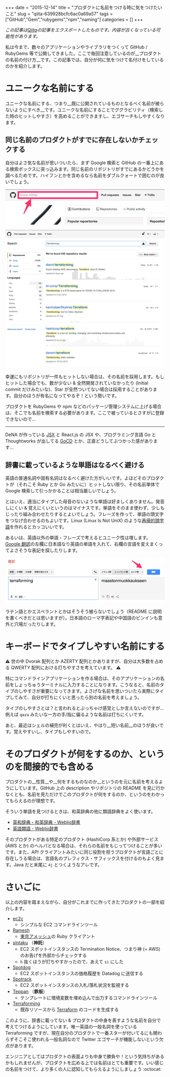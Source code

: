 +++ 
date = "2015-12-14"
title = "プロダクトに名前をつける時に気をつけたいこと"
slug = "qiita-639928bcfc6ac0a69a57" 
tags = ["GitHub","Gem","rubygems","npm","naming"]
categories = []
+++

*この記事は[Qiita](https://qiita.com/dtan4/items/639928bcfc6ac0a69a57)の記事をエクスポートしたものです。内容が古くなっている可能性があります。*


私は今まで、数々のアプリケーションやライブラリをつくって GitHub / RubyGems 等で公開してきました。ここで毎回注意しているのが__プロダクトの名前の付け方__です。この記事では、自分が何に気をつけて名付けをしているのかを紹介します。

# ユニークな名前にする
ユニークな名前にする、つまり__既に公開されているものとなるべく名前が被らないようにすべき__です。ユニークな名前にすることでググラビリティ（検索した時のヒットしやすさ）を高めることができますし、エゴサーチもしやすくなります。

## 同じ名前のプロダクトがすでに存在しないかチェックする
自分はよさ気な名前が思いついたら、まず Google 検索と GitHub の一番上にある検索ボックスに突っ込みます。同じ名前のリポジトリがすでにあるかどうかを調べるためです。ハイフンとかを含めるなら名前をダブルクォートで囲むのが良いでしょう。

![dtan4__Daisuke_Fujita_.png](/images/qiita-639928bcfc6ac0a69a57-1.png)

![Search_·__terraforming_.png](/images/qiita-639928bcfc6ac0a69a57-2.png)

幸運にもリポジトリが一件もヒットしない場合は、その名前を採用します。もしヒットした場合でも、数が少ない & 全然開発されていなかったり (Initial commit だけみたいな)、Star が全然ついてない場合は採用することがあります。自分のほうが有名になってやるぞ！という勢いです。

プロダクトを RubyGems や npm などのパッケージ管理システムに上げる場合は、そこでも名前を検索する必要があります。ここで被っているとさすがに登録できないので…

* * *

DeNA が作っている [JSX](https://jsx.github.io/) と React.js の JSX や、プログラミング言語 Go と Thoughtworks が出してる [GoCD](https://www.thoughtworks.com/go/) とか、正直どうしてぶつかった感があります…

## 辞書に載っているような単語はなるべく避ける
英語の普通名詞や固有名詞はなるべく避けた方がいいです。よほどそのプロダクトが（それこそ Ruby とか Go みたいに）ヒットしない限り、その名前単体で Google 検索して引っかかることは相当厳しいでしょう。

とはいえ、適当にタイプした母音のないような単語は好ましくありません。発音しにくい & 覚えにくいというのはマイナスです。単語をそのまま使わず、少しもじったり組み合わせたりするとよいでしょう。フレーズを作って、単語の頭文字をつなげ合わせるのもよいです。Linux (Linux Is Not UniX) のような[再帰的頭字語](https://ja.wikipedia.org/wiki/%E5%86%8D%E5%B8%B0%E7%9A%84%E9%A0%AD%E5%AD%97%E8%AA%9E)を作れるとカッコいいです。

あるいは、英語以外の単語・フレーズで考えるとユニーク性は増します。[Google 翻訳](https://translate.google.co.jp/?hl=ja)の左欄に日本語なり英語の単語を入れて、右欄の言語を変えまくってよさそうな表記を探したりします。

![Google_翻訳.png](/images/qiita-639928bcfc6ac0a69a57-3.png)

ラテン語とかエスペラントとかはそうそう被らないでしょう（README に説明を書くべきだとは思いますが）。日本語のローマ字表記や中国語のピンインも意外と穴場だったりします。

# キーボードでタイプしやすい名前にする
:warning: 世の中 Dvorak 配列とか AZERTY 配列とかありますが、自分は大多数を占める QWERTY 配列における打ちやすさを考えています。 :warning: 

特にコマンドラインアプリケーションを作る場合は、そのアプリケーションの名前をしょっちゅうターミナルに入力することになります。こうなると、名前のタイプのしやすさが重要になってきます。よさげな名前を思いついたら実際にタイプしてみて、自分が打ちにくいと思ったら別の名前を考えましょう。

タイプのしやすさとは？と言われるとぶっちゃけ感覚としか言えないのですが…例えば `qaza` みたいな一方の手/指に偏るような名前は打ちにくいです。

あと、最近はシェルの補完が利くとはいえ、やはり__短い名前__のほうが良いです。覚えやすいし、タイプもしやすいので。

# そのプロダクトが何をするのか、というのを間接的でも含める
プロダクトの__性質__や__何をするものなのか__というのを元に名前を考えるようにしています。GitHub 上の description やリポジトリの README を見に行かなくとも、名前を見ただけでこのプロダクトが何をするのか、というのをわかってもらえるのが理想です。

そういう単語を見つけるときは、和英辞典の他に類語辞典をよく使います。

- [英和辞典・和英辞典 - Weblio辞書](http://ejje.weblio.jp/)
- [英語類語 - Weblio辞書](http://ejje.weblio.jp/english-thesaurus/)

そのプロダクトがある特定のプロダクト (HashiCorp 系とか) や外部サービス (AWS とか) のヘルパとなる場合は、それらの名前をもじってつけることが多いです。また、API クライアントみたいに同じ役割を担うプロダクトが言語ごとに存在しうる場合は、言語名のプレフィクス・サフィックスを付けるのもよく見ます。Java だと末尾に `4j` とつくようなアレです。

# さいごに
以上の内容を踏まえながら、自分がこれまでに作ってきたプロダクトの一部を紹介します。

- [ec2c](https://github.com/dtan4/ec2c)
    - シンプルな EC2 コマンドラインツール
- [Ramesh](https://github.com/dtan4/ramesh)
    - [東京アメッシュ](http://tokyo-ame.jwa.or.jp/)の Ruby クライアント
- [sintaku](https://github.com/dtan4/sintaku) （__神託__）
    - EC2 スポットインスタンスの Termination Notice、つまり神 (= AWS) のお告げを外部からチェックする
    - `h` 抜くほうが打ちやすかったので、あえて `si` にした
- [Spotdog](https://github.com/dtan4/spotdog)
    - EC2 スポットインスタンスの価格履歴を Datadog に送信する
- [Spotrack](https://github.com/dtan4/spotrack)
    - EC2 スポットインスタンスの入札/落札状況を監視する
- [Teppan](https://github.com/dtan4/teppan) （__鉄板__）
    - テンプレートに環境変数を埋め込んで出力するコマンドラインツール
- [Terraforming](https://github.com/dtan4/terraforming)
    - 既存リソースから [Terraform](https://www.terraform.io) のコードを生成する

このように、辞書に載ってない & プロダクトの中身を表すような名前を自分で考えてつけるようにしています。唯一英語の一般名詞を使っている Terraforming ですが、現在自分のプロダクトで一番スターが付いてるにも関わらずそこそこ使われる一般名詞なので Twitter エゴサーチが機能しないという欠点があります。

エンジニアとしてはプロダクトの表面よりも中身で勝負や！という気持ちがあるかもしれませんが、プロダクトを広める上では名前はとても重要です。いい感じの名前をつけて、より多くの人に認知してもらえるようにしましょう :octocat: 
